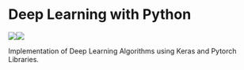 # Deep Learning with Python

![](https://upload.wikimedia.org/wikipedia/commons/thumb/c/c9/Keras_Logo.jpg/180px-Keras_Logo.jpg)![](https://avatars0.githubusercontent.com/u/21003710?s=200&v=4)

Implementation of Deep Learning Algorithms using Keras and Pytorch Libraries.